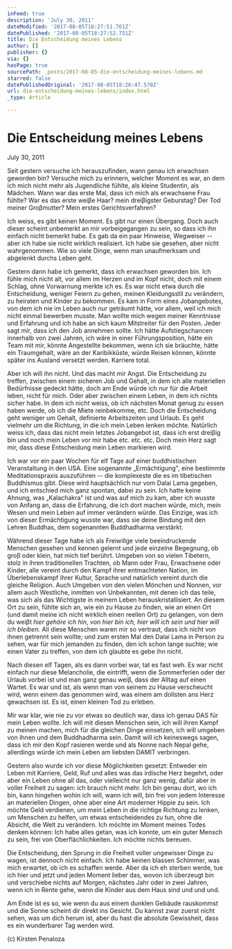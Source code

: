 ```yaml
---
inFeed: true
description: 'July 30, 2011'
dateModified: '2017-08-05T18:27:51.761Z'
datePublished: '2017-08-05T18:27:52.751Z'
title: Die Entscheidung meines Lebens
author: []
publisher: {}
via: {}
hasPage: true
sourcePath: _posts/2017-08-05-die-entscheidung-meines-lebens.md
starred: false
datePublishedOriginal: '2017-08-05T18:26:47.570Z'
url: die-entscheidung-meines-lebens/index.html
_type: Article

---
```

# **Die Entscheidung meines Lebens**

July 30, 2011

Seit gestern versuche ich herauszufinden, wann genau ich erwachsen geworden bin? Versuche mich zu erinnern, welcher Moment es war, an dem ich mich nicht mehr als Jugendliche fühlte, als kleine Studentin, als Mädchen. Wann war das erste Mal, dass ich mich als erwachsene Frau fühlte? War es das erste weiβe Haar? mein dreiβigster Geburstag? Der Tod meiner Groβmutter? Mein erstes Gerichtsverfahren?

Ich weiss, es gibt keinen Moment. Es gibt nur einen Übergang. Doch auch dieser scheint unbemerkt an mir vorbeigegangen zu sein, so dass ich ihn einfach nicht bemerkt habe. Es gab da ein paar Hinweise, Wegweiser -- aber ich habe sie nicht wirklich realisiert. Ich habe sie gesehen, aber nicht wahrgenommen. Wie so viele Dinge, wenn man unaufmerksam und abgelenkt durchs Leben geht.

Gestern dann habe ich gemerkt, dass ich erwachsen geworden bin. Ich fühle mich nicht alt, vor allem im Herzen und im Kopf nicht, doch mit einem Schlag, ohne Vorwarnung merkte ich es. Es war nicht etwa durch die Entscheidung, weniger Feiern zu gehen, meinen Kleidungsstil zu verändern, zu heiraten und Kinder zu bekommen. Es kam in Form eines Jobangebotes, von dem ich nie im Leben auch nur geträumt hätte, vor allem, weil ich mich nicht einmal bewerben musste. Man wollte mich wegen meiner Kenntnisse und Erfahrung und ich habe an sich kaum Mitstreiter für den Posten. Jeder sagt mir, dass ich den Job annehmen sollte. Ich hätte Aufstiegschancen innerhalb von zwei Jahren, ich wäre in einer Führungsposition, hätte ein Team mit mir, könnte Angestellte bekommen, wenn ich sie bräuchte, hätte ein Traumgehalt, wäre an der Karibikküste, würde Reisen können, könnte später ins Ausland versetzt werden. Karriere total.

Aber ich will ihn nicht. Und das macht mir Angst. Die Entscheidung zu treffen, zwischen einem sicheren Job und Gehalt, in dem ich alle materiellen Bedürfnisse gedeckt hätte, doch am Ende würde ich nur für die Arbeit leben, nicht für mich. Oder aber zwischen einem Leben, in dem ich nichts sicher habe. In dem ich nicht weiss, ob ich nächsten Monat genug zu essen haben werde, ob ich die Miete reinbekomme, etc. Doch die Entscheidung geht weniger um Gehalt, definierte Arbeitszeiten und Urlaub. Es geht vielmehr um die Richtung, in die ich mein Leben lenken möchte. Natürlich weiss ich, dass das nicht mein letztes Jobangebot ist, dass ich erst dreiβig bin und noch mein Leben vor mir habe etc. etc. etc. Doch mein Herz sagt mir, dass diese Entscheidung mein Leben markieren wird.

Ich war vor ein paar Wochen für elf Tage auf einer buddhistischen Veranstaltung in den USA. Eine sogenannte „Ermächtigung", eine bestimmte Meditationspraxis auszuführen -- die komplexeste die es im tibetischen Buddhismus gibt. Diese wird hauptsächlich nur vom Dalai Lama gegeben, und ich entschied mich ganz spontan, dabei zu sein. Ich hatte keine Ahnung, was „Kalachakra" ist und was auf mich zu kam, aber ich wusste von Anfang an, dass die Erfahrung, die ich dort machen würde, mich, mein Wesen und mein Leben auf immer verändern würde. Das Einzige, was ich von dieser Ermächtigung wusste war, dass sie deine Bindung mit den Lehren Buddhas, dem sogenannten Buddhadharma verstärkt.

Während dieser Tage habe ich als Freiwillge viele beeindruckende Menschen gesehen und kennen gelernt und jede einzelne Begegnung, ob groβ oder klein, hat mich tief berührt. Umgeben von so vielen Tibetern, stolz in ihren traditionellen Trachten, ob Mann oder Frau, Erwachsene oder Kinder, alle vereint durch den Kampf ihrer entmachteten Nation, im Überlebenskampf ihrer Kultur, Sprache und natürlich vereint durch die gleiche Religion. Auch Umgeben von den vielen Mönchen und Nonnen, vor allem auch Westliche, inmitten von Unbekannten, mit denen ich das teile, was sich als das Wichtigste in meinem Leben herauskristallisiert. An diesem Ort zu sein, fühlte sich an, wie ein zu Hause zu finden, wie an einen Ort (und damit meine ich nicht wirklich einen reellen Ort) zu gelangen, von dem du weiβt _hier gehöre ich hin_, _von hier bin ich, hier will ich sein und hier will ich bleiben._ All diese Menschen waren mir so vertraut, dass ich nicht von ihnen getrennt sein wollte; und zum ersten Mal den Dalai Lama in Person zu sehen, war für mich jemanden zu finden, den ich schon lange suchte; wie einen Vater zu treffen, von dem ich glaubte es gebe ihn nicht.

Nach diesen elf Tagen, als es dann vorbei war, tat es fast weh. Es war nicht einfach nur diese Melancholie, die eintrifft, wenn die Sommerferien oder der Urlaub vorbei ist und man ganz genau weiβ, dass der Alltag auf einen Wartet. Es war und ist, als wenn man von seinem zu Hause verscheucht wird, wenn einem das genommen wird, was einem am dollsten ans Herz gewachsen ist. Es ist, einen kleinen Tod zu erleben.

Mir war klar, wie nie zu vor etwas so deutlich war, dass ich genau DAS für mein Leben wollte. Ich will mit diesen Menschen sein, ich will ihren Kampf zu meinen machen, mich für die gleichen Dinge einsetzen, ich will umgeben von ihnen und dem Buddhadharma sein. Damit will ich keineswegs sagen, dass ich mir den Kopf rasieren werde und als Nonne nach Nepal gehe, allerdings würde ich mein Leben am liebsten DAMIT verbringen.

Gestern also wurde ich vor diese Möglichkeiten gesetzt: Entweder ein Leben mit Karriere, Geld, Ruf und alles was das irdische Herz begehrt, oder aber ein Leben ohne all das, oder vielleicht nur ganz wenig, dafür aber in voller Freiheit zu sagen: ich brauch nicht mehr. Ich bin genau dort, wo ich bin, kann hingehen wohin ich will, wann ich will, bin frei von jedem Interesse an materiellen Dingen, ohne aber eine Art moderner Hippie zu sein. Ich möchte Geld verdienen, um mein Leben in die richtige Richtung zu lenken, um Menschen zu helfen, um etwas entscheidendes zu tun, ohne die Absicht, die Welt zu verändern. Ich möchte im Moment meines Todes denken können: Ich habe alles getan, was ich konnte, um ein guter Mensch zu sein, frei von Oberflächlichkeiten. Ich möchte nichts bereuen.

Die Entscheidung, den Sprung in die Freiheit voller ungewisser Dinge zu wagen, ist dennoch nicht einfach. Ich habe keinen blassen Schimmer, was mich erwartet, ob ich es schaffen werde. Aber da ich eh sterben werde, tue ich hier und jetzt und jeden Moment lieber das, wovon ich überzeugt bin und verschiebe nichts auf Morgen, nächstes Jahr oder in zwei Jahren, wenn ich in Rente gehe, wenn die Kinder aus dem Haus sind und und und.

Am Ende ist es so, wie wenn du aus einem dunklen Gebäude rauskommst und die Sonne scheint dir direkt ins Gesicht. Du kannst zwar zuerst nicht sehen, was um dich herum ist, aber du hast die absolute Gewissheit, dass es ein wunderbarer Tag werden wird.

(c) Kirsten Penaloza